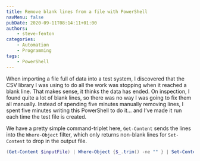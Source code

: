 ```yaml
---
title: Remove blank lines from a file with PowerShell
navMenu: false
pubDate: 2020-09-11T08:14:11+01:00
authors:
    - steve-fenton
categories:
    - Automation
    - Programming
tags:
    - PowerShell
---
```


When importing a file full of data into a test system, I discovered that the CSV library I was using to do all the work was stopping when it reached a blank line. That makes sense, it thinks the data has ended. On inspection, I found quite a lot of blank lines, so there was no way I was going to fix them all manually. Instead of spending five minutes manually removing lines, I spent five minutes writing this PowerShell to do it… and I’ve made it run each time the test file is created.

We have a pretty simple command-triplet here, `Get-Content` sends the lines into the `Where-Object` filter, which only returns non-blank lines for `Set-Content` to drop in the output file.

```powershell
(Get-Content $inputFile) | Where-Object {$_.trim() -ne "" } | Set-Content $outputFile
```